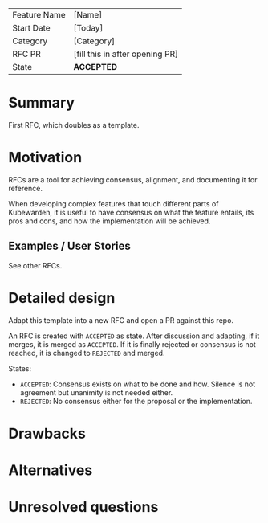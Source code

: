 |              |                                  |
| :----------- | :------------------------------- |
| Feature Name | [Name]                           |
| Start Date   | [Today]                          |
| Category     | [Category]                       |
| RFC PR       | [fill this in after opening PR]  |
| State        | **ACCEPTED**                     |


# Summary
[summary]: #summary

<!---
Brief (one-paragraph) explanation of the feature.
--->

First RFC, which doubles as a template.

# Motivation
[motivation]: #motivation

<!---
- Why are we doing this?
- What use cases does it support?
- What is the expected outcome?

Describe the problem you are trying to solve, and its constraints, without
coupling them too closely to the solution you have in mind. If this RFC is not
accepted, the motivation can be used to develop alternative solutions.
--->

RFCs are a tool for achieving consensus, alignment, and documenting it for
reference. 

When developing complex features that touch different parts of Kubewarden, it is
useful to have consensus on what the feature entails, its pros and cons, and how
the implementation will be achieved.

## Examples / User Stories
[examples]: #examples

<!---
Examples of how the feature will be used. Interactions should show the action
and the response. When appropriate, provide user stories in the form of "As a
[role], I want [feature], so [that]."
--->

See other RFCs.

# Detailed design
[design]: #detailed-design

<!---
This is the bulk of the RFC. Explain the design in enough detail for somebody
familiar with the product to understand, and for somebody familiar with the
internals to implement.

This section should cover architecture aspects and the rationale behind
disruptive technical decisions (when applicable), as well as corner-cases and
warnings.
--->

Adapt this template into a new RFC and open a PR against this repo.

An RFC is created with `ACCEPTED` as state. After discussion and adapting, if it
merges, it is merged as `ACCEPTED`. If it is finally rejected or consensus is
not reached, it is changed to `REJECTED` and merged.

States:
- `ACCEPTED`: Consensus exists on what to be done and how. Silence is not
  agreement but unanimity is not needed either.
- `REJECTED`: No consensus either for the proposal or the implementation.


# Drawbacks
[drawbacks]: #drawbacks

<!---
Why should we **not** do this?

  * obscure corner cases
  * will it impact performance?
  * what other parts of the product will be affected?
  * will the solution be hard to maintain in the future?
--->

# Alternatives
[alternatives]: #alternatives

<!---
- What other designs/options have been considered?
- What is the impact of not doing this?
--->

# Unresolved questions
[unresolved]: #unresolved-questions

<!---
- What are the unknowns?
- What can happen if Murphy's law holds true?
--->
